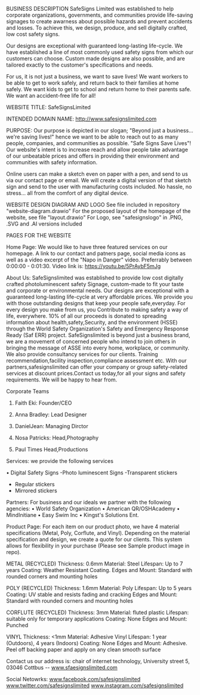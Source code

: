 BUSINESS DESCRIPTION
SafeSigns Limited was established to help corporate organizations, governments, and communities provide life-saving signages to create awarness about possible hazards and prevent accidents and losses. To achieve this, we design, produce, and sell digitally crafted, low cost safety signs.

Our designs are exceptional with guaranteed long-lasting life-cycle. We have established a line of most commonly used safety signs from which our customers can choose. Custom made designs are also possible, and are tailored exactly to the customer's specifications and needs.

For us, it is not just a business, we want to save lives! We want workers to be able to get to work safely, and return back to their families at home safely. We want kids to get to school and return home to their parents safe. We want an accident-free life for all!

WEBSITE TITLE:
SafeSignsLimited

INTENDED DOMAIN NAME:
http://www.safesignslimited.com

PURPOSE:
Our purpose is depicted in our slogan; "Beyond just a business... we're saving lives!" hence we want to be able to reach out to as many people, companies, and communities as possible. "Safe Signs Save Lives"! Our website's intent is to increase reach and allow people take advantage of our unbeatable prices and offers in providing their environment and communities with safety information.

Online users can make a sketch even on paper with a pen, and send to us via our contact page or email. We will create a digital version of that sketch sign and send to the user with manufacturing costs included. No hassle, no stress... all from the comfort of any digital device.


WEBSITE DESIGN DIAGRAM AND LOGO
See file included in repository "website-diagram.drawio"
For the proposed layout of the homepage of the website, see file "layout.drawio"
For Logo, see "safesignslogo" in .PNG, .SVG and .AI versions included

PAGES FOR THE WEBSITE

Home Page:
We would like to have three featured services on our homepage. A link to our contact and patners page, social media icons as well as a video excerpt of the "Napo in Danger" video. Preferrably between 0:00:00 - 0:01:30. Video link is: https://youtu.be/5PrAybF5mJg

About Us: 
SafeSignslimited was established to provide low cost digitally crafted photoluminescent safety Signage, custom-made to fit your taste and corporate or environmental needs. Our designs are exceptional with a guaranteed long-lasting life-cycle at very affordable prices. We provide you with those outstanding designs that keep your people safe,everyday. For every design you make from us, you Contribute to making safety a way of life, everywhere. 10% of all our proceeds is donated to spreading information about health,safety,Security, and the environment (HSSE) through the World Safety Organization's Safety and Emergency Response Ready (Saf ERR) project. SafeSignslimited is beyond just a business brand, we are a movement of concerned people who intend to join others in bringing the message of ASSE into every home, workplace, or community. We also provide consultancy services for our clients. Training recommendation,facility inspection,compliance assessment etc. With our partners,safesignslimited can offer your company or group safety-related services at discount prices.Contact us today,for all your signs and safety requirements. We will be happy to hear from.<br>

Corporate Teams
1. Faith Eki: Founder/CEO
    
2. Anna Bradley: Lead Designer 

3. DanielJean: Managing Dirctor

4. Nosa Patricks: Head,Photography

5. Paul Times Head,Productions


Services: we provide the following services 

• Digital Safety Signs
  -Photo luminescent Signs
  -Transparent stickers
   * Regular stickers
   * Mirrored stickers
   
Partners: For business and our ideals we partner with the following agencies:
• World Safety Organization
• American QR/OSHAcademy
• MindInitiane
• Easy Swim Inc
• Kingst's Solutions Ent.

Product Page:
For each item on our product photo, we have 4 material specifications (Metal, Poly, Corflute, and Vinyl). Depending on the material specification and design, we create a quote for our clients. This system allows for flexibility in your purchase (Please see Sample product image in repo).

METAL (RECYCLED) Thickness: 0.6mm Material: Steel Lifespan: Up to 7 years Coating: Weather Resistant Coating. Edges and Mount: Standard with rounded corners and mounting holes

POLY (RECYCLED) Thickness: 1.6mm Material: Poly Lifespan: Up to 5 years Coating: UV stable and resists fading and cracking Edges and Mount: Standard with rounded corners and mounting holes

CORFLUTE (RECYCLED) Thickness: 3mm Material: fluted plastic Lifespan: suitable only for temporary applications Coating: None Edges and Mount: Punched

VINYL Thickness: <1mm Material: Adhesive Vinyl Lifespan: 1 year (Outdoors), 4 years (Indoors) Coating: None Edges and Mount: Adhesive. Peel off backing paper and apply on any clean smooth surface
  

Contact us
our address is: chair of internet technology, University street 5, 03046 Cottbus
-- www.sfaesignslimited.com

Social Netowrks: 
www.facebook.com/safesignslimited
www.twitter.com/safesignslimited
www.instagram.com/safesignslimited
